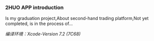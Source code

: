 ### 2HUO APP introduction
Is my graduation project,About second-hand trading platform,Not yet completed, is in the process of...

*编译环境：Xcode-Version 7.2 (7C68)*
